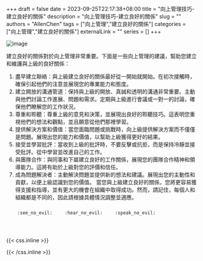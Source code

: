 +++ 
draft = false
date = 2023-09-25T22:17:38+08:00
title = "向上管理技巧-建立良好的關係"
description = "向上管理技巧-建立良好的關係"
slug = ""
authors = "AllenChen"
tags = ["向上管理","建立良好的關係"]
categories = ["向上管理","建立良好的關係"]
externalLink = ""
series = []
+++

![image](/images/post/A-rabbit-with-big-blue-eyes-talking-a-superior-boss-and-establishing-a-good-relationship-with-Van-Gogh-style.jpeg)

建立良好的關係對於向上管理非常重要。下面是一些向上管理的建議，幫助您建立和維護與上級的良好關係：

1. 盡早建立聯絡：與上級建立良好的關係最好從一開始就開始。在初次接觸時，確保引起他們的注意並展現您的專業能力和態度。
2. 建立開放的溝通管道：保持與上級的開放、真誠和透明的溝通非常重要。主動與他們討論工作進展、問題和需求。定期與上級進行會議或一對一的討論，確保他們瞭解您的工作狀況。
3. 尊重和聆聽：尊重上級的意見和決策，並展現出良好的聆聽技巧。這表明您重視他們的想法和觀點，並且願意從他們那裡學習。
4. 提供解決方案和價值：當您面臨問題或挑戰時，向上級提供解決方案而不僅僅是問題。展現出您的能力和價值，以幫助上級獲得更好的結果。
5. 接受並學習批評：當收到上級的批評時，不要反擊或抗拒，而是保持冷靜並接受批評。從中學習並改進自己的工作。
6. 與團隊合作：與同事和下屬建立良好的工作關係，展現您的團隊合作精神和領導能力。這將有助於上級對您的評價和信任。
7. 成為問題解決者：主動解決問題並提供新的想法和建議。展現出您的主動性和貢獻，以便上級認識到您的價值。
當您與上級建立良好的關係，您將更容易獲得支援和指導，並有更大的機會在組織中取得成功。然而，請記住，每個人和組織都是不同的，因此請根據具體情況調整並適應。



<p><span class="nowrap"><span class="emojify">🙈</span> <code>:see_no_evil:</code></span>  <span class="nowrap"><span class="emojify">🙉</span> <code>:hear_no_evil:</code></span>  <span class="nowrap"><span class="emojify">🙊</span> <code>:speak_no_evil:</code></span></p>
<br>
    

{{< css.inline >}}
<style>
.emojify {
	font-family: Apple Color Emoji, Segoe UI Emoji, NotoColorEmoji, Segoe UI Symbol, Android Emoji, EmojiSymbols;
	font-size: 2rem;
	vertical-align: middle;
}
@media screen and (max-width:650px) {
  .nowrap {
    display: block;
    margin: 25px 0;
  }
}
</style>
{{< /css.inline >}}
